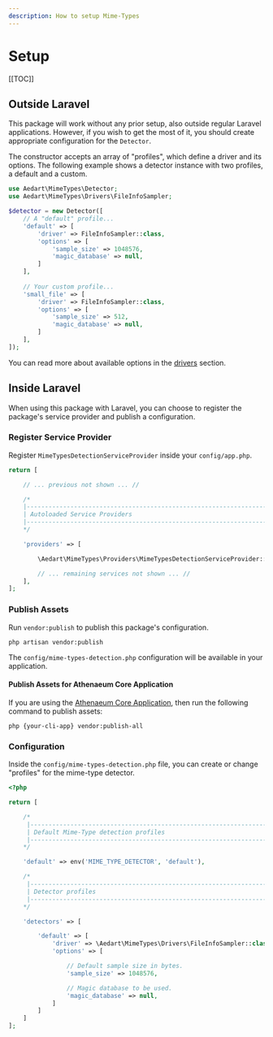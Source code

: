 ```yaml
---
description: How to setup Mime-Types
---
```


# Setup

[[TOC]]

## Outside Laravel

This package will work without any prior setup, also outside regular Laravel applications.
However, if you wish to get the most of it, you should create appropriate configuration for the `Detector`.

The constructor accepts an array of "profiles", which define a driver and its options.
The following example shows a detector instance with two profiles, a default and a custom. 

```php
use Aedart\MimeTypes\Detector;
use Aedart\MimeTypes\Drivers\FileInfoSampler;

$detector = new Detector([
    // A "default" profile...
    'default' => [
        'driver' => FileInfoSampler::class,
        'options' => [
            'sample_size' => 1048576,
            'magic_database' => null,
        ]
    ],
    
    // Your custom profile...
    'small_file' => [
        'driver' => FileInfoSampler::class,
        'options' => [
            'sample_size' => 512,
            'magic_database' => null,
        ]
    ],
]);
```

You can read more about available options in the [drivers](./drivers) section.

## Inside Laravel

When using this package with Laravel, you can choose to register the package's service provider and publish a configuration.

### Register Service Provider

Register `MimeTypesDetectionServiceProvider` inside your `config/app.php`. 

```php
return [

    // ... previous not shown ... //

    /*
    |--------------------------------------------------------------------------
    | Autoloaded Service Providers
    |--------------------------------------------------------------------------
    */

    'providers' => [

        \Aedart\MimeTypes\Providers\MimeTypesDetectionServiceProvider::class

        // ... remaining services not shown ... //
    ],
];
```


### Publish Assets

Run `vendor:publish` to publish this package's configuration.

```shell
php artisan vendor:publish
```

The `config/mime-types-detection.php` configuration will be available in your application.

#### Publish Assets for Athenaeum Core Application

If you are using the [Athenaeum Core Application](../core), then run the following command to publish assets:

```shell
php {your-cli-app} vendor:publish-all
```

### Configuration

Inside the `config/mime-types-detection.php` file, you can create or change "profiles" for the mime-type detector.

```php
<?php

return [

    /*
     |--------------------------------------------------------------------------
     | Default Mime-Type detection profiles
     |--------------------------------------------------------------------------
    */

    'default' => env('MIME_TYPE_DETECTOR', 'default'),

    /*
     |--------------------------------------------------------------------------
     | Detector profiles
     |--------------------------------------------------------------------------
    */

    'detectors' => [

        'default' => [
            'driver' => \Aedart\MimeTypes\Drivers\FileInfoSampler::class,
            'options' => [

                // Default sample size in bytes.
                'sample_size' => 1048576,

                // Magic database to be used.
                'magic_database' => null,
            ]
        ]
    ]
];
```
